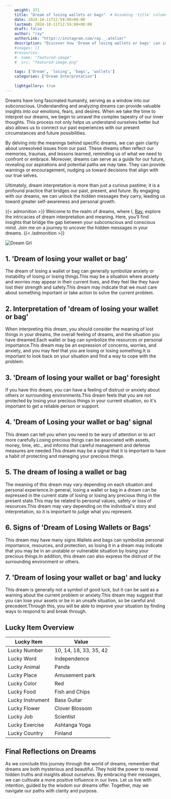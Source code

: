 ```yaml
---
    weight: 371
    title: "Dream of losing wallets or bags"  # Assuming 'title' column exists
    date: 2024-10-11T12:59:00+08:00
    lastmod: 2024-10-11T12:59:00+08:00
    draft: false
    author: "ray"
    authorLink: "https://instagram.com/ray._.atelier"
    description: "Discover how 'Dream of losing wallets or bags' can interpret your future and uncover its significant meanings in your life."
    #images: []
    #resources:
    #- name: "featured-image"
    #  src: "featured-image.png"
    
    tags: ['Dream', 'losing', 'bags', 'wallets']
    categories: ["Dream Interpretation"]
    
    lightgallery: true
---
```

    
Dreams have long fascinated humanity, serving as a window into our subconscious. Understanding and analyzing dreams can provide valuable insights into our emotions, fears, and desires. When we take the time to interpret our dreams, we begin to unravel the complex tapestry of our inner thoughts. This process not only helps us understand ourselves better but also allows us to connect our past experiences with our present circumstances and future possibilities.

By delving into the meanings behind specific dreams, we can gain clarity about unresolved issues from our past. These dreams often reflect our memories, traumas, and lessons learned, reminding us of what we need to confront or embrace. Moreover, dreams can serve as a guide for our future, revealing our aspirations and potential paths we may take. They can provide warnings or encouragement, nudging us toward decisions that align with our true selves.

Ultimately, dream interpretation is more than just a curious pastime; it is a profound practice that bridges our past, present, and future. By engaging with our dreams, we can unlock the hidden messages they carry, leading us toward greater self-awareness and personal growth.

{{< admonition >}}
Welcome to the realm of dreams, where I, [Ray](https://instagram.com/ray._.atelier), explore the intricacies of dream interpretation and meaning. Here, you’ll find insights that bridge the gap between your subconscious and conscious mind. Join me on a journey to uncover the hidden messages in your dreams.
{{< /admonition >}}

![Dream Grl](https://cdn.pixabay.com/photo/2017/11/02/03/35/gothic-2910057_1280.jpg "Dream Grl")

## 1. 'Dream of losing your wallet or bag'
The dream of losing a wallet or bag can generally symbolize anxiety or instability of losing or losing things.This may be a situation where anxiety and worries may appear in their current lives, and they feel like they have lost their strength and safety.This dream may indicate that we must care about something important or take action to solve the current problem.

## 2. Interpretation of 'dream of losing your wallet or bag'
When interpreting this dream, you should consider the meaning of lost things in your dreams, the overall feeling of dreams, and the situation you have dreamed.Each wallet or bag can symbolize the resources or personal importance.This dream may be an expression of concerns, worries, and anxiety, and you may feel that you are losing or losing something.It is important to look back on your situation and find a way to cope with the problem.

## 3. 'Dream of losing your wallet or bag' foresight
If you have this dream, you can have a feeling of distrust or anxiety about others or surrounding environments.This dream feels that you are not protected by losing your precious things in your current situation, so it's important to get a reliable person or support.

## 4. 'Dream of Losing your wallet or bag' signal
This dream can tell you when you need to be wary of attention or to act more carefully.Losing precious things can be associated with assets, money, time, etc., and informs that careful management and defense measures are needed.This dream may be a signal that it is important to have a habit of protecting and managing your precious things.

## 5. The dream of losing a wallet or bag
The meaning of this dream may vary depending on each situation and personal experience.In general, losing a wallet or bag in a dream can be expressed in the current state of losing or losing any precious thing in the present state.This may be related to personal values, safety or loss of resources.This dream may vary depending on the individual's story and interpretation, so it is important to judge what you represent.

## 6. Signs of 'Dream of Losing Wallets or Bags'
This dream may have many signs.Wallets and bags can symbolize personal importance, resources, and protection, so losing it in a dream may indicate that you may be in an unstable or vulnerable situation by losing your precious things.In addition, this dream can also express the distrust of the surrounding environment or others.

## 7. 'Dream of losing your wallet or bag' and lucky
This dream is generally not a symbol of good luck, but it can be said as a warning about the current problem or anxiety.This dream may suggest that you can lose your assets or be in an unsafe situation, so be careful and precedent.Through this, you will be able to improve your situation by finding ways to respond to and break through.

## Lucky Item Overview
| Lucky Item          | Value              |
|---------------|--------------------|
| Lucky Number        | 10, 14, 18, 33, 35, 42  |
| Lucky Word          | Independence |
| Lucky Animal        | Panda |
| Lucky Place         | Amusement park     |
| Lucky Color         | Red     |
| Lucky Food          | Fish and Chips      |
| Lucky Instrument    | Bass Guitar |
| Lucky Flower        | Clover Blossom    |
| Lucky Job           | Scientist       |
| Lucky Exercise      | Ashtanga Yoga  |
| Lucky Country       | Finland    |


##  Final Reflections on Dreams

As we conclude this journey through the world of dreams, remember that dreams are both mysterious and beautiful. They hold the power to reveal hidden truths and insights about ourselves. By embracing their messages, we can cultivate a more positive influence in our lives. Let us live with intention, guided by the wisdom our dreams offer. Together, may we navigate our paths with clarity and purpose.
